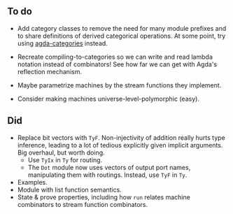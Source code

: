 ## To do

*   Add category classes to remove the need for many module prefixes and to share definitions of derived categorical operations.
    At some point, try using [agda-categories](https://github.com/agda/agda-categories) instead.
*   Recreate compiling-to-categories so we can write and read lambda notation instead of combinators!
    See how far we can get with Agda's reflection mechanism.

*   Maybe parametrize machines by the stream functions they implement.
*   Consider making machines universe-level-polymorphic (easy).

## Did

*   Replace bit vectors with `TyF`.
    Non-injectivity of addition really hurts type inference, leading to a lot of tedious explicitly given implicit arguments.
    Big overhaul, but worth doing.
    *   Use `TyIx` in `Ty` for routing.
    *   The `Dot` module now uses vectors of output port names, manipulating them with routings.
        Instead, use `TyF` in `Ty`.
*   Examples.
*   Module with list function semantics.
*   State & prove properties, including how `run` relates machine combinators to stream function combinators.
